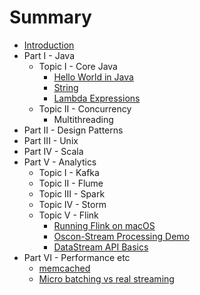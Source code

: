# Summary

* [Introduction](README.md)
* Part I - Java
  * Topic I - Core Java
    * [Hello World in Java](part1/topic1/hello-world-in-java.md)
    * [String](part1/topic1/string-in-java.md)
    * [Lambda Expressions](part1/topic1/lambda-expressions.md)
  * Topic II - Concurrency   
    * Multithreading
* Part II - Design Patterns
* Part III - Unix
* Part IV - Scala
* Part V - Analytics
  * Topic I - Kafka
  * Topic II - Flume
  * Topic III - Spark
  * Topic IV - Storm
  * Topic V - Flink
    * [Running Flink on macOS](part5/topic5/install-instructions-for-mac.md)
    * [Oscon-Stream Processing Demo](part5/topic5/oscon-stream-processing.md)
    * [DataStream API Basics](part5/topic5/datastream-api-basics.md)
* Part VI - Performance etc
    * [memcached](part6/topic1/memcached.md)
    * [Micro batching vs real streaming](part6/topic1/micro-batching-vs-real-streaming.md)